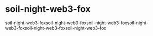 # soil-night-web3-fox
soil-night-web3-foxsoil-night-web3-foxsoil-night-web3-foxsoil-night-web3-foxsoil-night-web3-foxsoil-night-web3-fox
